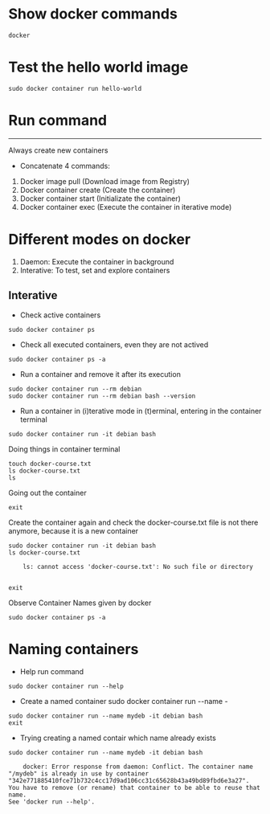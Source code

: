 # Show docker commands

```console
docker
```

# Test the hello world image

```console
sudo docker container run hello-world
```

# Run command
---
Always create new containers

- Concatenate 4 commands:
1. Docker image pull (Download image from Registry)
2. Docker container create (Create the container)
3. Docker container start (Initializate the container)
4. Docker container exec (Execute the container in iterative mode)

# Different modes on docker

1. Daemon: Execute the container in background
2. Interative: To test, set and explore containers

## Interative

- Check active containers
```console
sudo docker container ps
```

- Check all executed containers, even they are not actived
```console
sudo docker container ps -a
```

- Run a container and remove it after its execution
```console
sudo docker container run --rm debian
sudo docker container run --rm debian bash --version
```

- Run a container in (i)terative mode in (t)erminal, entering in the container terminal
```console
sudo docker container run -it debian bash
```

Doing things in container terminal
```console
touch docker-course.txt
ls docker-course.txt
ls
```

Going out the container
```console
exit
```

Create the container again and check the docker-course.txt file
is not there anymore, because it is a new container
```console
sudo docker container run -it debian bash
ls docker-course.txt

	ls: cannot access 'docker-course.txt': No such file or directory


exit
```

Observe Container Names given by docker
```console
sudo docker container ps -a
```

# Naming containers

- Help run command
```console
sudo docker container run --help
```

- Create a named container
sudo docker container run --name <name> -<mode> <image> <command>
```console
sudo docker container run --name mydeb -it debian bash
exit
```

- Trying creating a named contair which name already exists
```console
sudo docker container run --name mydeb -it debian bash

	docker: Error response from daemon: Conflict. The container name "/mydeb" is already in use by container "342e771885410fce71b732c4cc17d9ad106cc31c65628b43a49bd89fbd6e3a27". You have to remove (or rename) that container to be able to reuse that name.
See 'docker run --help'.

```
